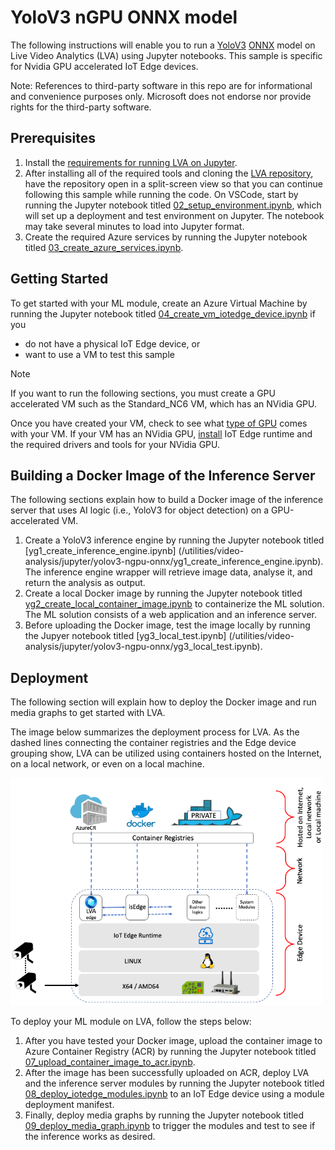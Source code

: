 # YoloV3 nGPU ONNX model
The following instructions will enable you to run a [YoloV3](http://pjreddie.com/darknet/yolo/) [ONNX](http://onnx.ai/) model on Live Video Analytics (LVA) using Jupyter notebooks. This sample is specific for Nvidia GPU accelerated IoT Edge devices. 

Note: References to third-party software in this repo are for informational and convenience purposes only. Microsoft does not endorse nor provide rights for the third-party software.

## Prerequisites
1. Install the [requirements for running LVA on Jupyter](/utilities/video-analysis/jupyter/01_requirements.md).
2. After installing all of the required tools and cloning the [LVA repository](/../../), have the repository open in a split-screen view so that you can continue following this sample while running the code. On VSCode, start by running the Jupyter notebook titled [02_setup_environment.ipynb](/utilities/video-analysis/jupyter/02_setup_environment.ipynb), which will set up a deployment and test environment on Jupyter. The notebook may take several minutes to load into Jupyter format.
3. Create the required Azure services by running the Jupyter notebook titled [03_create_azure_services.ipynb](/utilities/video-analysis/jupyter/03_create_azure_services.ipynb).

## Getting Started
<!--
    Change the following steps depending on the kind of sample: CPU (/utilities/video-analysis/jupyter/05_install_iotedge_runtime_cpu.md) or GPU (/utilities/video-analysis/jupyter/06_install_iotedge_runtime_gpu.md)
-->
To get started with your ML module, create an Azure Virtual Machine by running the Jupyter notebook titled [04_create_vm_iotedge_device.ipynb](/utilities/video-analysis/jupyter/04_create_vm_iotedge_device.ipynb) if you
* do not have a physical IoT Edge device, or 
* want to use a VM to test this sample

> [!NOTE]
> If you want to run the following sections, you must create a GPU accelerated VM such as the Standard_NC6 VM, which has an NVidia GPU.

Once you have created your VM, check to see what [type of GPU](https://docs.microsoft.com/en-us/azure/virtual-machines/sizes-gpu?toc=/azure/virtual-machines/linux/toc.json&bc=/azure/virtual-machines/linux/breadcrumb/toc.json) comes with your VM. If your VM has an NVidia GPU, [install](/utilities/video-analysis/jupyter/06_install_iotedge_runtime_gpu.md) IoT Edge runtime and the required drivers and tools for your NVidia GPU. 

## Building a Docker Image of the Inference Server
<!--
    Change the following steps based on specific instructions.
-->
The following sections explain how to build a Docker image of the inference server that uses AI logic (i.e., YoloV3 for object detection) on a GPU-accelerated VM.
1. Create a YoloV3 inference engine by running the Jupyter notebook titled [yg1_create_inference_engine.ipynb] (/utilities/video-analysis/jupyter/yolov3-ngpu-onnx/yg1_create_inference_engine.ipynb). The inference engine wrapper will retrieve image data, analyse it, and return the analysis as output.
2. Create a local Docker image by running the Jupyter notebook titled [yg2_create_local_container_image.ipynb](/utilities/video-analysis/jupyter/yolov3-ngpu-onnx/yg2_create_local_container_image.ipynb) to containerize the ML solution. The ML solution consists of a web application and an inference server.
3. Before uploading the Docker image, test the image locally by running the Jupyer notebook titled [yg3_local_test.ipynb] (/utilities/video-analysis/jupyter/yolov3-ngpu-onnx/yg3_local_test.ipynb).

## Deployment
The following section will explain how to deploy the Docker image and run media graphs to get started with LVA. 

The image below summarizes the deployment process for LVA. As the dashed lines connecting the container registries and the Edge device grouping show, LVA can be utilized using containers hosted on the Internet, on a local network, or even on a local machine.

<img src="../documents/_architecture.png" width=500px/>  

To deploy your ML module on LVA, follow the steps below:

1. After you have tested your Docker image, upload the container image to Azure Container Registry (ACR) by running the Jupyter notebook titled [07_upload_container_image_to_acr.ipynb](/utilities/video-analysis/jupyter/07_upload_container_image_to_acr.ipynb). 
2. After the image has been successfully uploaded on ACR, deploy LVA and the inference server modules by running the Jupyter notebook titled [08_deploy_iotedge_modules.ipynb](/utilities/video-analysis/jupyter/08_deploy_iotedge_modules.ipynb) to an IoT Edge device using a module deployment manifest. 
3. Finally, deploy media graphs by running the Jupyter notebook titled [09_deploy_media_graph.ipynb](/utilities/video-analysis/jupyter/09_deploy_media_graph.ipynb) to trigger the modules and test to see if the inference works as desired.
